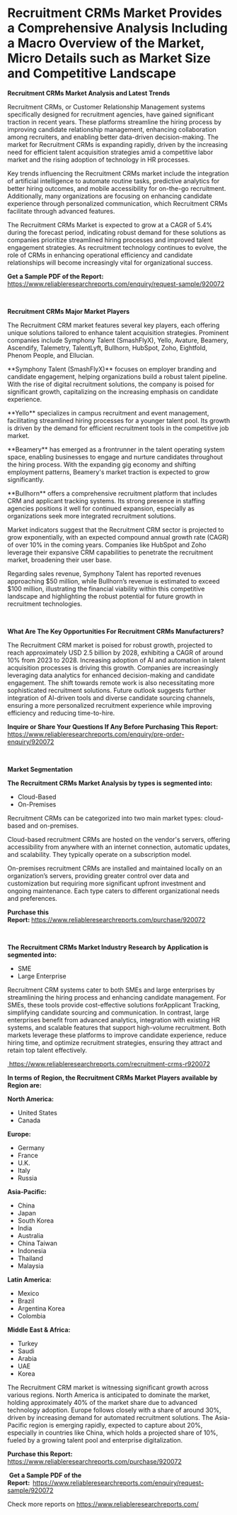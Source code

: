 <p><h1>Recruitment CRMs Market Provides a Comprehensive Analysis Including a Macro Overview of the Market, Micro Details such as Market Size and Competitive Landscape</h1></p><p><strong>Recruitment CRMs Market Analysis and Latest Trends</strong></p>
<p><p>Recruitment CRMs, or Customer Relationship Management systems specifically designed for recruitment agencies, have gained significant traction in recent years. These platforms streamline the hiring process by improving candidate relationship management, enhancing collaboration among recruiters, and enabling better data-driven decision-making. The market for Recruitment CRMs is expanding rapidly, driven by the increasing need for efficient talent acquisition strategies amid a competitive labor market and the rising adoption of technology in HR processes.</p><p>Key trends influencing the Recruitment CRMs market include the integration of artificial intelligence to automate routine tasks, predictive analytics for better hiring outcomes, and mobile accessibility for on-the-go recruitment. Additionally, many organizations are focusing on enhancing candidate experience through personalized communication, which Recruitment CRMs facilitate through advanced features.</p><p>The Recruitment CRMs Market is expected to grow at a CAGR of 5.4% during the forecast period, indicating robust demand for these solutions as companies prioritize streamlined hiring processes and improved talent engagement strategies. As recruitment technology continues to evolve, the role of CRMs in enhancing operational efficiency and candidate relationships will become increasingly vital for organizational success.</p></p>
<p><strong>Get a Sample PDF of the Report:&nbsp;</strong> <a href="https://www.reliableresearchreports.com/enquiry/request-sample/920072?utm_campaign=3034&utm_medium=2&utm_source=Github&utm_content=ia&utm_term=06032025&utm_id=recruitment-crms">https://www.reliableresearchreports.com/enquiry/request-sample/920072</a></p>
<p>&nbsp;</p>
<p><strong>Recruitment CRMs Major Market Players</strong></p>
<p><p>The Recruitment CRM market features several key players, each offering unique solutions tailored to enhance talent acquisition strategies. Prominent companies include Symphony Talent (SmashFlyX), Yello, Avature, Beamery, Ascendify, Talemetry, TalentLyft, Bullhorn, HubSpot, Zoho, Eightfold, Phenom People, and Ellucian.</p><p>**Symphony Talent (SmashFlyX)** focuses on employer branding and candidate engagement, helping organizations build a robust talent pipeline. With the rise of digital recruitment solutions, the company is poised for significant growth, capitalizing on the increasing emphasis on candidate experience.</p><p>**Yello** specializes in campus recruitment and event management, facilitating streamlined hiring processes for a younger talent pool. Its growth is driven by the demand for efficient recruitment tools in the competitive job market.</p><p>**Beamery** has emerged as a frontrunner in the talent operating system space, enabling businesses to engage and nurture candidates throughout the hiring process. With the expanding gig economy and shifting employment patterns, Beamery's market traction is expected to grow significantly.</p><p>**Bullhorn** offers a comprehensive recruitment platform that includes CRM and applicant tracking systems. Its strong presence in staffing agencies positions it well for continued expansion, especially as organizations seek more integrated recruitment solutions.</p><p>Market indicators suggest that the Recruitment CRM sector is projected to grow exponentially, with an expected compound annual growth rate (CAGR) of over 10% in the coming years. Companies like HubSpot and Zoho leverage their expansive CRM capabilities to penetrate the recruitment market, broadening their user base.</p><p>Regarding sales revenue, Symphony Talent has reported revenues approaching $50 million, while Bullhorn’s revenue is estimated to exceed $100 million, illustrating the financial viability within this competitive landscape and highlighting the robust potential for future growth in recruitment technologies.</p></p>
<p>&nbsp;</p>
<p><strong>What Are The Key Opportunities For Recruitment CRMs Manufacturers?</strong></p>
<p><p>The Recruitment CRM market is poised for robust growth, projected to reach approximately USD 2.5 billion by 2028, exhibiting a CAGR of around 10% from 2023 to 2028. Increasing adoption of AI and automation in talent acquisition processes is driving this growth. Companies are increasingly leveraging data analytics for enhanced decision-making and candidate engagement. The shift towards remote work is also necessitating more sophisticated recruitment solutions. Future outlook suggests further integration of AI-driven tools and diverse candidate sourcing channels, ensuring a more personalized recruitment experience while improving efficiency and reducing time-to-hire.</p></p>
<p><strong>Inquire or Share Your Questions If Any Before Purchasing This Report:</strong> <a href="https://www.reliableresearchreports.com/enquiry/pre-order-enquiry/920072?utm_campaign=3034&utm_medium=2&utm_source=Github&utm_content=ia&utm_term=06032025&utm_id=recruitment-crms">https://www.reliableresearchreports.com/enquiry/pre-order-enquiry/920072</a></p>
<p>&nbsp;</p>
<p><strong>Market Segmentation</strong></p>
<p><strong>The Recruitment CRMs Market Analysis by types is segmented into:</strong></p>
<p><ul><li>Cloud-Based</li><li>On-Premises</li></ul></p>
<p><p>Recruitment CRMs can be categorized into two main market types: cloud-based and on-premises. </p><p>Cloud-based recruitment CRMs are hosted on the vendor's servers, offering accessibility from anywhere with an internet connection, automatic updates, and scalability. They typically operate on a subscription model. </p><p>On-premises recruitment CRMs are installed and maintained locally on an organization’s servers, providing greater control over data and customization but requiring more significant upfront investment and ongoing maintenance. Each type caters to different organizational needs and preferences.</p></p>
<p><strong>Purchase this Report:&nbsp;</strong><a href="https://www.reliableresearchreports.com/purchase/920072?utm_campaign=3034&utm_medium=2&utm_source=Github&utm_content=ia&utm_term=06032025&utm_id=recruitment-crms">https://www.reliableresearchreports.com/purchase/920072</a></p>
<p>&nbsp;</p>
<p><strong>The Recruitment CRMs Market Industry Research by Application is segmented into:</strong></p>
<p><ul><li>SME</li><li>Large Enterprise</li></ul></p>
<p><p>Recruitment CRM systems cater to both SMEs and large enterprises by streamlining the hiring process and enhancing candidate management. For SMEs, these tools provide cost-effective solutions forApplicant Tracking, simplifying candidate sourcing and communication. In contrast, large enterprises benefit from advanced analytics, integration with existing HR systems, and scalable features that support high-volume recruitment. Both markets leverage these platforms to improve candidate experience, reduce hiring time, and optimize recruitment strategies, ensuring they attract and retain top talent effectively.</p></p>
<p><a href="https://www.reliableresearchreports.com/recruitment-crms-r920072?utm_campaign=3034&utm_medium=2&utm_source=Github&utm_content=ia&utm_term=06032025&utm_id=recruitment-crms">&nbsp;https://www.reliableresearchreports.com/recruitment-crms-r920072</a></p>
<p><strong>In terms of Region, the Recruitment CRMs Market Players available by Region are:</strong></p>
<p>
    <p> <strong> North America: </strong>
        <ul>
            <li>United States</li>
            <li>Canada</li>
        </ul>
        </p> 
    <p> <strong> Europe: </strong>
        <ul>
            <li>Germany</li>
            <li>France</li>
            <li>U.K.</li>
            <li>Italy</li>
            <li>Russia</li>
        </ul>
        </p> 
    <p> <strong> Asia-Pacific: </strong>
        <ul>
            <li>China</li>
            <li>Japan</li>
            <li>South Korea</li>
            <li>India</li>
            <li>Australia</li>
            <li>China Taiwan</li>
            <li>Indonesia</li>
            <li>Thailand</li>
            <li>Malaysia</li>
        </ul>
        </p> 
    <p> <strong> Latin America: </strong>
        <ul>
            <li>Mexico</li>
            <li>Brazil</li>
            <li>Argentina Korea</li>
            <li>Colombia</li>
        </ul>
        </p> 
    <p> <strong> Middle East & Africa: </strong>
        <ul>
            <li>Turkey</li>
            <li>Saudi</li>
            <li>Arabia</li>
            <li>UAE</li>
            <li>Korea</li>
        </ul>
    </p>
    </p>
<p><p>The Recruitment CRM market is witnessing significant growth across various regions. North America is anticipated to dominate the market, holding approximately 40% of the market share due to advanced technology adoption. Europe follows closely with a share of around 30%, driven by increasing demand for automated recruitment solutions. The Asia-Pacific region is emerging rapidly, expected to capture about 20%, especially in countries like China, which holds a projected share of 10%, fueled by a growing talent pool and enterprise digitalization.</p></p>
<p><strong>Purchase this Report: </strong><a href="https://www.reliableresearchreports.com/purchase/920072?utm_campaign=3034&utm_medium=2&utm_source=Github&utm_content=ia&utm_term=06032025&utm_id=recruitment-crms">https://www.reliableresearchreports.com/purchase/920072</a></p>
<p>&nbsp;<strong>Get a Sample PDF of the Report:&nbsp;&nbsp;</strong><a href="https://www.reliableresearchreports.com/enquiry/request-sample/920072?utm_campaign=3034&utm_medium=2&utm_source=Github&utm_content=ia&utm_term=06032025&utm_id=recruitment-crms">https://www.reliableresearchreports.com/enquiry/request-sample/920072</a></p>
<p><strong></strong></p>
<p>Check more reports on <a href="https://www.reliableresearchreports.com/?utm_campaign=3034&utm_medium=2&utm_source=Github&utm_content=ia&utm_term=06032025&utm_id=recruitment-crms">https://www.reliableresearchreports.com/</a></p>